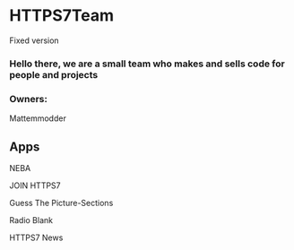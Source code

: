 # HTTPS7Team
Fixed version

### Hello there, we are a small team who makes and sells code for people and projects



### Owners:

Mattemmodder


## Apps
NEBA

JOIN HTTPS7

Guess The Picture-Sections

Radio Blank

HTTPS7 News
